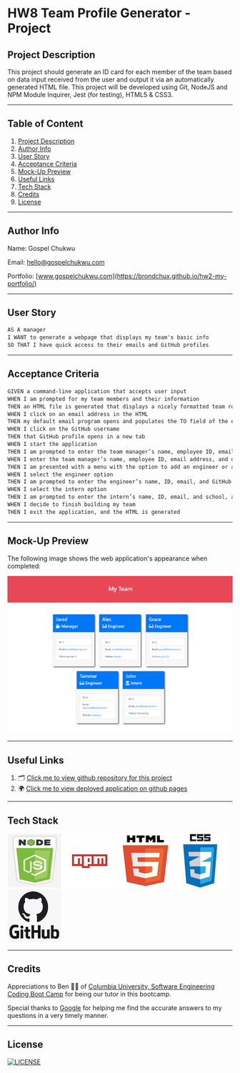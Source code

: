 # HW8 Team Profile Generator - Project

## Project Description

This project should generate an ID card for each member of the team based on data input received from the user and output it via an automatically generated HTML file. This project will be developed using Git, NodeJS and NPM Module Inquirer, Jest (for testing), HTML5 & CSS3.

---

## Table of Content

1. [Project Description](https://github.com/Brondchux/hw8-team-profile-generator#project-description)
2. [Author Info](https://github.com/Brondchux/hw8-team-profile-generator#author-info)
3. [User Story](https://github.com/Brondchux/hw8-team-profile-generator#user-story)
4. [Acceptance Criteria](https://github.com/Brondchux/hw8-team-profile-generator#acceptance-criteria)
5. [Mock-Up Preview](https://github.com/Brondchux/hw8-team-profile-generator#mock-up-preview)
6. [Useful Links](https://github.com/Brondchux/hw8-team-profile-generator#useful-links)
7. [Tech Stack](https://github.com/Brondchux/hw8-team-profile-generator#tech-stack)
8. [Credits](https://github.com/Brondchux/hw8-team-profile-generator#credits)
9. [License](https://github.com/Brondchux/hw8-team-profile-generator#license)

---

## Author Info

Name: Gospel Chukwu

Email: hello@gospelchukwu.com

Portfolio: [www.gospelchukwu.com](https://brondchux.github.io/hw2-my-portfolio/)

---

## User Story

```md
AS A manager
I WANT to generate a webpage that displays my team's basic info
SO THAT I have quick access to their emails and GitHub profiles
```

---

## Acceptance Criteria

```md
GIVEN a command-line application that accepts user input
WHEN I am prompted for my team members and their information
THEN an HTML file is generated that displays a nicely formatted team roster based on user input
WHEN I click on an email address in the HTML
THEN my default email program opens and populates the TO field of the email with the address
WHEN I click on the GitHub username
THEN that GitHub profile opens in a new tab
WHEN I start the application
THEN I am prompted to enter the team manager’s name, employee ID, email address, and office number
WHEN I enter the team manager’s name, employee ID, email address, and office number
THEN I am presented with a menu with the option to add an engineer or an intern or to finish building my team
WHEN I select the engineer option
THEN I am prompted to enter the engineer’s name, ID, email, and GitHub username, and I am taken back to the menu
WHEN I select the intern option
THEN I am prompted to enter the intern’s name, ID, email, and school, and I am taken back to the menu
WHEN I decide to finish building my team
THEN I exit the application, and the HTML is generated
```

---

## Mock-Up Preview

The following image shows the web application's appearance when completed:

![This html webpage features five boxes or id cards of auto generated team members.](./assets/images/team-profile-demo.png)

---

## Useful Links

1. 🗂 [Click me to view github repository for this project](https://github.com/Brondchux/hw8-team-profile-generator/)
2. 🌍 [Click me to view deployed application on github pages](https://brondchux.github.io/hw8-team-profile-generator/)

---

## Tech Stack

![nodejs logo](./assets/images/techs/nodejs.png)
![npm logo](./assets/images/techs/npm.png)
![html5 logo](./assets/images/techs/html5.png)
![css3 logo](./assets/images/techs/css3.png)
![github logo](./assets/images/techs/github.png)

---

## Credits

Appreciations to Ben 🙌🏾 of [Columbia University, Software Engineering Coding Boot Camp](https://bootcamp.cvn.columbia.edu/coding/landing-ftpt/?s=Google-Brand&msg_cv_scta=4&msg_cv_stbn=1&msg_cv_fcta=1&dki=Learn%20Coding&pkw=%2Bcolumbia%20%2Bcoding%20%2Bbootcamp&pcrid=471112563836&pmt=b&utm_source=google&utm_medium=cpc&utm_campaign=GGL%7CCOLUMBIA-UNIVERSITY%7CSEM%7CCODING%7C-%7COFL%7CTIER-1%7CALL%7CBRD%7CBMM%7CCore%7CBootcamp&utm_term=%2Bcolumbia%20%2Bcoding%20%2Bbootcamp&s=google&k=%2Bcolumbia%20%2Bcoding%20%2Bbootcamp&utm_adgroupid=111600049635&utm_locationphysicalms=9067609&utm_matchtype=b&utm_network=g&utm_device=c&utm_content=471112563836&utm_placement=&gclid=CjwKCAjwlrqHBhByEiwAnLmYUA8CIItksRJF6IT6XMX8WOOJBO-jtCRkzXZhI2gvsZrFEpYdRXy54RoC6jQQAvD_BwE&gclsrc=aw.ds) for being our tutor in this bootcamp.

Special thanks to [Google](https://www.google.com) for helping me find the accurate answers to my questions in a very timely manner.

---

## License

[![LICENSE](https://img.shields.io/badge/License-MIT-blue)](https://opensource.org/licenses/MIT)
